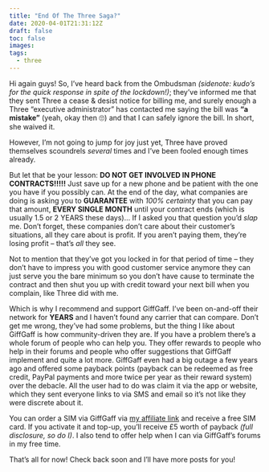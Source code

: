 ```yaml
---
title: "End Of The Three Saga?"
date: 2020-04-01T21:31:12Z
draft: false
toc: false
images:
tags: 
  - three
---
```


Hi again guys! So, I’ve heard back from the Ombudsman *(sidenote: kudo’s for the quick response in spite of the lockdown!)*; they’ve informed me that they sent Three a cease & desist notice for billing me, and surely enough a Three “executive administrator” has contacted me saying the bill was **“a mistake”** (yeah, okay then :roll_eyes:) and that I can safely ignore the bill. In short, she waived it.

However, I’m not going to jump for joy just yet, Three have proved themselves scoundrels *several* times and I’ve been fooled enough times already.

But let that be your lesson: **DO NOT GET INVOLVED IN PHONE CONTRACTS!!!!!** Just save up for a new phone and be patient with the one you have if you possibly can. At the end of the day, what companies are doing is asking you to **GUARANTEE** with *100% certainty* that you can pay that amount, **EVERY SINGLE MONTH** until your contract ends (which is usually 1.5 or 2 YEARS these days)… If I asked you that question you’d *slap* me. Don’t forget, these companies don’t care about their customer’s situations, all they care about is profit. If you aren’t paying them, they’re losing profit – that’s *all* they see.

Not to mention that they’ve got you locked in for that period of time – they don’t have to impress you with good customer service anymore they can just serve you the bare minimum so you don’t have cause to terminate the contract and then shut you up with credit toward your next bill when you complain, like Three did with me.

Which is why I recommend and support GiffGaff. I’ve been on-and-off their network for **YEARS** and I haven’t found any carrier that can compare. Don’t get me wrong, they’ve had some problems, but the thing I like about GiffGaff is how community-driven they are. If you have a problem there’s a whole forum of people who can help you. They offer rewards to people who help in their forums and people who offer suggestions that GiffGaff implement and quite a lot more. GiffGaff even had a big outage a few years ago and offered some payback points (payback can be redeemed as free credit, PayPal payments and more twice per year as their reward system) over the debacle. All the user had to do was claim it via the app or website, which they sent everyone links to via SMS and email so it’s not like they were discrete about it.

You can order a SIM via GiffGaff via [my affiliate link](http://www.giffgaff.com/orders/affiliate/bpowell3) and receive a free SIM card. If you activate it and top-up, you’ll receive £5 worth of payback *(full disclosure, so do I)*. I also tend to offer help when I can via GiffGaff’s forums in my free time.

That’s all for now! Check back soon and I’ll have more posts for you!